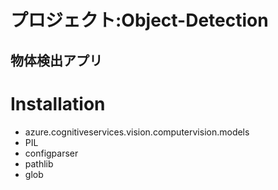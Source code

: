 # プロジェクト:Object-Detection
## 物体検出アプリ

# Installation
* azure.cognitiveservices.vision.computervision.models
* PIL
* configparser
* pathlib
* glob
